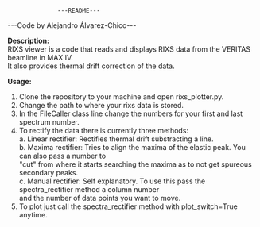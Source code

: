                   ---README---
---Code by Alejandro Álvarez-Chico---

<b>Description:</b>\
RIXS viewer is a code that reads and displays RIXS data from the VERITAS beamline in MAX IV.\
It also provides thermal drift correction of the data.

<b>Usage:</b>
1. Clone the repository to your machine and open rixs_plotter.py.
2. Change the path to where your rixs data is stored.
3. In the FileCaller class line change the numbers for your first and last spectrum number.
4. To rectify the data there is currently three methods:\
a. Linear rectifier: Rectifies thermal drift substracting a line.\
b. Maxima rectifier: Tries to align the maxima of the elastic peak. You can also pass a number to\
"cut" from where it starts searching the maxima as to not get spureous secondary peaks.\
c. Manual rectifier: Self explanatory. To use this pass the spectra_rectifier method a column number\
and the number of data points you want to move.
5. To plot just call the spectra_rectifier method with plot_switch=True anytime.


